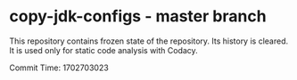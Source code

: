 # copy-jdk-configs - master branch

This repository contains frozen state of the repository.
Its history is cleared. It is used only for static code
analysis with Codacy.

Commit Time: 1702703023